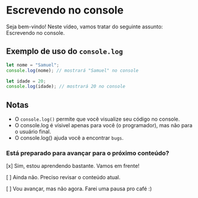 # Escrevendo no console

Seja bem-vindo! Neste vídeo, vamos tratar do seguinte assunto: Escrevendo no console.

## Exemplo de uso do `console.log`

```js
let nome = "Samuel";
console.log(nome); // mostrará "Samuel" no console

let idade = 20;
console.log(idade); // mostrará 20 no console
```

## Notas

- O `console.log()` permite que você visualize seu código no console.
- O console.log é vísivel apenas para você (o programador), mas não para o usuário final.
- O console.log() ajuda você a encontrar `bugs`.

### Está preparado para avançar para o próximo conteúdo?

[x] Sim, estou aprendendo bastante. Vamos em frente!

[ ] Ainda não. Preciso revisar o conteúdo atual.

[ ] Vou avançar, mas não agora. Farei uma pausa pro café :)
